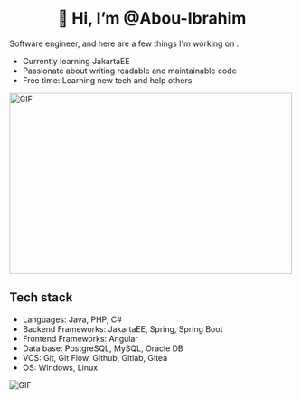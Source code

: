 <h1 align="center">👋 Hi, I’m @Abou-Ibrahim</h1>

<p>Software engineer, and here are a few things I'm working on :</p>
<ul>
  <li>Currently learning JakartaEE</li>
  <li>Passionate about writing readable and maintainable code </li>
  <li>Free time: Learning new tech and help others</li>
</ul>

<img align="center" alt="GIF" src="https://github.com/abhisheknaiidu/abhisheknaiidu/blob/master/code.gif?raw=true" width="500" height="320" />

Tech stack 
----------
<ul>
  <li>Languages: Java, PHP, C#</li>
  <li>Backend Frameworks: JakartaEE, Spring, Spring Boot</li>
  <li>Frontend Frameworks: Angular</li>
  <li>Data base: PostgreSQL, MySQL, Oracle DB</li>
  <li>VCS: Git, Git Flow, Github, Gitlab, Gitea </li>
  <li>OS: Windows, Linux</li>
</ul>

<img align="center" alt="GIF" src="https://github-readme-stats-eight-theta.vercel.app/api?username=AbouIbrahimEsi&show_icons=true&include_all_commits=true&count_private=true&bg_color=00d4ff,19c1e4,122fc3,122fc3&title_color=fff&text_color=fff&icon_color=fff" />
